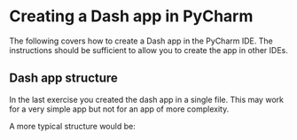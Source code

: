 # Creating a Dash app in PyCharm

The following covers how to create a Dash app in the PyCharm IDE. The instructions should be sufficient to allow you to create the app in other IDEs.

## Dash app structure
In the last exercise you created the dash app in a single file. This may work for a very simple app but not for an app of more complexity.

A more typical structure would be:

